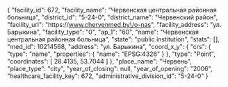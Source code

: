 {
    "facility_id": 672,
    "facility_name": "Червенская центральная районная больница",
    "district_id": "5-24-0",
    "district_name": "Червенский район",
    "facility_url": "https:\/\/www.chervenmed.by\/o-nas",
    "facility_address": "ул. Барыкина",
    "facility_type": "0",
    "ap_1": "60",
    "name": "Червенская центральная районная больница",
    "state": "public institution",
    "stats": [],
    "med_id": 10214568,
    "address": "ул. Барыкина",
    "coord_x_y": {
        "crs": {
            "type": "name",
            "properties": {
                "name": "EPSG:4326"
            }
        },
        "type": "Point",
        "coordinates": [
            28.4135,
            53.7044
        ]
    },
    "place_name": "Червень",
    "place_type": "city",
    "year_of_closing": null,
    "year_of_opening": "2006",
    "healthcare_facility_key": 672,
    "administrative_division_id": "5-24-0"
}